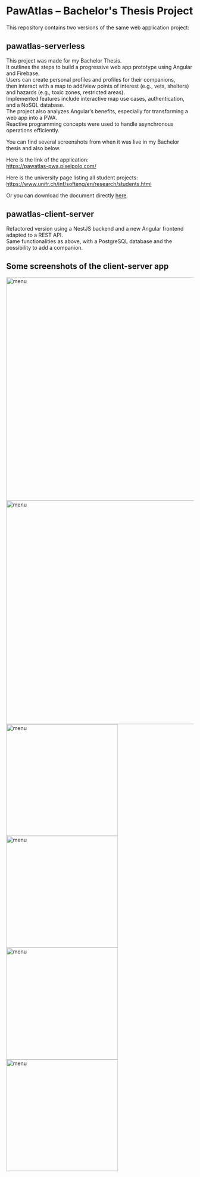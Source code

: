 # PawAtlas – Bachelor's Thesis Project

This repository contains two versions of the same web application project:

## pawatlas-serverless

This project was made for my Bachelor Thesis.  
It outlines the steps to build a progressive web app prototype using Angular and Firebase.  
Users can create personal profiles and profiles for their companions,  
then interact with a map to add/view points of interest (e.g., vets, shelters) and hazards (e.g., toxic zones, restricted areas).  
Implemented features include interactive map use cases, authentication, and a NoSQL database.  
The project also analyzes Angular’s benefits, especially for transforming a web app into a PWA.  
Reactive programming concepts were used to handle asynchronous operations efficiently.

You can find several screenshots from when it was live in my Bachelor thesis and also below.

Here is the link of the application:  
<https://pawatlas-pwa.pixelpolo.com/>

Here is the university page listing all student projects:  
<https://www.unifr.ch/inf/softeng/en/research/students.html>

Or you can download the document directly [here](https://www.unifr.ch/inf/softeng/en/assets/public/files/research/students_projects/bachelor/Bachelor_Ricci_Paul.pdf).

## pawatlas-client-server

Refactored version using a NestJS backend and a new Angular frontend adapted to a REST API.  
Same functionalities as above, with a PostgreSQL database and the possibility to add a companion.

## Some screenshots of the client-server app

<img src="./pawatlas-client-server/pawatlas-frontend/screenshots/00_desktop.png" alt="menu" width="600">  
<img src="./pawatlas-client-server/pawatlas-frontend/screenshots/01_desktop.png" alt="menu" width="600">

<img src="./pawatlas-client-server/pawatlas-frontend/screenshots/00_mobile.png" alt="menu" width="300">  
<img src="./pawatlas-client-server/pawatlas-frontend/screenshots/01_mobile.png" alt="menu" width="300">

<img src="./pawatlas-client-server/pawatlas-frontend/screenshots/02_mobile.png" alt="menu" width="300">
<img src="./pawatlas-client-server/pawatlas-frontend/screenshots/03_mobile.png" alt="menu" width="300">

